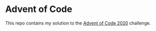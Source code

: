 # Advent of Code
This repo contains my solution to the [Advent of Code 2020](https://adventofcode.com/) challenge.